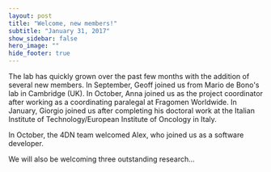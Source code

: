```yaml
---
layout: post
title: "Welcome, new members!"
subtitle: "January 31, 2017"
show_sidebar: false
hero_image: ""
hide_footer: true
---
```


The lab has quickly grown over the past few months with the addition of several new members. In September, Geoff joined us from Mario de Bono's lab in Cambridge (UK). In October, Anna joined us as the project coordinator after working as a coordinating paralegal at Fragomen Worldwide. In January, Giorgio joined us after completing his doctoral work at the Italian Institute of Technology/European Institute of Oncology in Italy.

In October, the 4DN team welcomed Alex, who joined us as a software developer.

We will also be welcoming three outstanding research...

